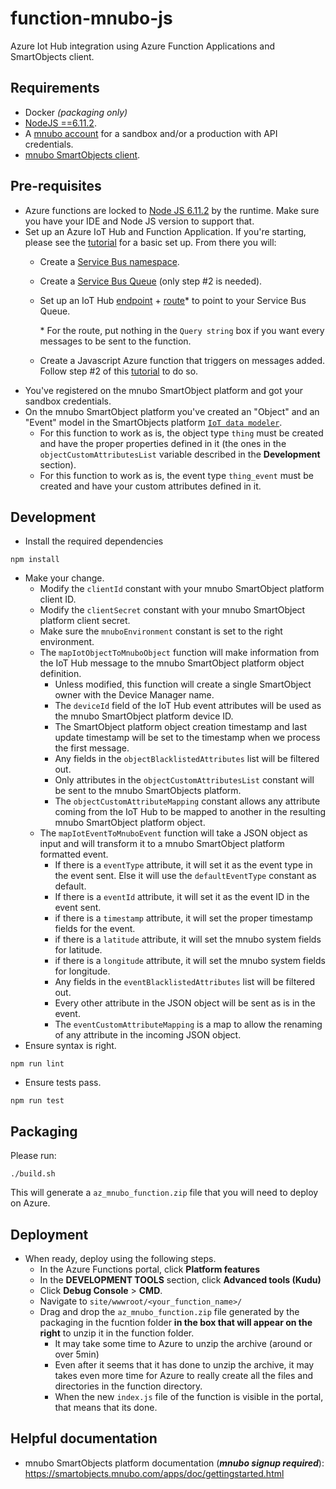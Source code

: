 # function-mnubo-js
Azure Iot Hub integration using Azure Function Applications and SmartObjects client.

Requirements
------------
- Docker _(packaging only)_
- [NodeJS ==6.11.2](https://nodejs.org/en/blog/release/v6.11.2/).
- A [mnubo account](https://smartobjects.mnubo.com/login) for a sandbox and/or a production with API credentials.
- [mnubo SmartObjects client](https://github.com/mnubo/smartobjects-js-client).

Pre-requisites
--------------
- Azure functions are locked to [Node JS 6.11.2](https://nodejs.org/en/blog/release/v6.11.2/) by the runtime. Make sure you have your IDE and Node JS version to support that.
- Set up an Azure IoT Hub and Function Application. If you're starting, please see the [tutorial](https://docs.microsoft.com/en-us/azure/iot-hub/iot-hub-create-through-portal) for a basic set up. From there you will:
    - Create a [Service Bus namespace](https://docs.microsoft.com/en-us/azure/service-bus-messaging/service-bus-create-namespace-portal).
    - Create a [Service Bus Queue](https://docs.microsoft.com/en-us/azure/service-bus-messaging/service-bus-dotnet-get-started-with-queues#2-create-a-queue-using-the-azure-portal) (only step #2 is needed).
    - Set up an IoT Hub [endpoint](https://docs.microsoft.com/en-ca/azure/iot-hub/tutorial-routing#routing-to-a-storage-account) + [route](https://docs.microsoft.com/en-ca/azure/iot-hub/tutorial-routing#routing-to-a-service-bus-queue)* to point to your Service Bus Queue.

        \* For the route, put nothing in the `Query string` box if you want every messages to be sent to the function.

    - Create a Javascript Azure function that triggers on messages added. Follow step #2 of this [tutorial](https://github.com/Azure-Samples/functions-js-iot-hub-processing#step-2-azure-functions-triggered-by-iot-hub) to do so.
- You've registered on the mnubo SmartObject platform and got your sandbox credentials.
- On the mnubo SmartObject platform you've created an "Object" and an "Event" model in the SmartObjects platform [`IoT data modeler`](https://smartobjects.mnubo.com/apps/doc/datamodel.html).
   - For this function to work as is, the object type `thing` must be created and have the proper properties defined in it (the ones in the `objectCustomAttributesList` variable described in the **Development** section).
   - For this function to work as is, the event type `thing_event` must be created and have your custom attributes defined in it.

Development
-----------
- Install the required dependencies
```
npm install
```
- Make your change.
    - Modify the `clientId` constant with your mnubo SmartObject platform client ID.
    - Modify the `clientSecret` constant with your mnubo SmartObject platform client secret.
    - Make sure the `mnuboEnvironment` constant is set to the right environment.
    - The `mapIotObjectToMnuboObject` function will make information from the IoT Hub message to the mnubo SmartObject platform object definition.
        - Unless modified, this function will create a single SmartObject owner with the Device Manager name.
        - The `deviceId` field of the IoT Hub event attributes will be used as the mnubo SmartObject platform device ID.
        - The SmartObject platform object creation timestamp and last update timestamp will be set to the timestamp when we process the first message.
        - Any fields in the `objectBlacklistedAttributes` list will be filtered out.
        - Only attributes in the `objectCustomAttributesList` constant will be sent to the mnubo SmartObjects platform.
        - The `objectCustomAttributeMapping` constant allows any attribute coming from the IoT Hub to be mapped to another in the resulting mnubo SmartObject platform object.
    - The `mapIotEventToMnuboEvent` function will take a JSON object as input and will transform it to a mnubo SmartObject platform formatted event.
        - If there is a `eventType` attribute, it will set it as the event type in the event sent. Else it will use the `defaultEventType` constant as default.
        - If there is a `eventId` attribute, it will set it as the event ID in the event sent.
        - if there is a `timestamp` attribute, it will set the proper timestamp fields for the event.
        - if there is a `latitude` attribute, it will set the mnubo system fields for latitude.
        - if there is a `longitude` attribute, it will set the mnubo system fields for longitude.
        - Any fields in the `eventBlacklistedAttributes` list will be filtered out.
        - Every other attribute in the JSON object will be sent as is in the event.
        - The `eventCustomAttributeMapping` is a map to allow the renaming of any attribute in the incoming JSON object.
- Ensure syntax is right.
```
npm run lint
```
- Ensure tests pass.
```
npm run test
```

Packaging
---------
Please run:
```
./build.sh
```
This will generate a `az_mnubo_function.zip` file that you will need to deploy on Azure.

Deployment
----------

- When ready, deploy using the following steps.
    - In the Azure Functions portal, click **Platform features**
    - In the **DEVELOPMENT TOOLS** section, click **Advanced tools (Kudu)**
    - Click **Debug Console** > **CMD**.
    - Navigate to `site/wwwroot/<your_function_name>/`
    - Drag and drop the `az_mnubo_function.zip` file generated by the packaging in the fucntion folder **in the box that will appear on the right** to unzip it in the function folder.
        - It may take some time to Azure to unzip the archive (around or over 5min)
        - Even after it seems that it has done to unzip the archive, it may takes even more time for Azure to really create all the files and directories in the function directory.
        - When the new `index.js` file of the function is visible in the portal, that means that its done.

Helpful documentation
---------------------
- mnubo SmartObjects platform documentation (_**mnubo signup required**_): https://smartobjects.mnubo.com/apps/doc/gettingstarted.html
